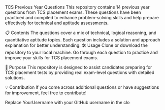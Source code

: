 TCS Previous Year Questions
This repository contains 14 previous year questions from TCS placement exams. These questions have been practiced and compiled to enhance problem-solving skills and help prepare effectively for technical and aptitude assessments.

📋 Contents
The questions cover a mix of technical, logical reasoning, and quantitative aptitude topics.
Each question includes a solution and approach explanation for better understanding.
🛠️ Usage
Clone or download the repository to your local machine.
Go through each question to practice and improve your skills for TCS placement exams.

🎯 Purpose
This repository is designed to assist candidates preparing for TCS placement tests by providing real exam-level questions with detailed solutions.

💡 Contribution
If you come across additional questions or have suggestions for improvement, feel free to contribute!

Replace YourUsername with your GitHub username in the clo
